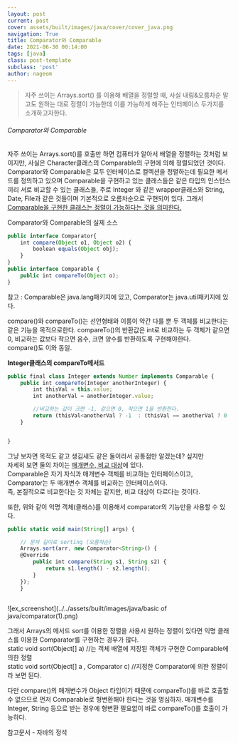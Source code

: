 ```yaml
---
layout: post
current: post
cover: assets/built/images/java/cover/cover_java.png
navigation: True
title: Comparator와 Comparable
date: 2021-06-30 00:14:00
tags: [java]
class: post-template
subclass: 'post'
author: nageom
---
```

> 자주 쓰이는 Arrays.sort() 를 이용해 배열을 정렬할 때, 사실 내림&오름차순 말고도 원하는 대로
> 정렬이 가능한데 이를 가능하게 해주는 인터페이스 두가지를 소개하고자한다. <br>

<h6> Comparator와 Comparable </h6>
자주 쓰이는 Arrays.sort()를 호출만 하면 컴퓨터가 알아서 배열을 정렬하는 것처럼 보이지만, 사실은 
Character클래스의 Comparable의 구현에 의해 정렬되었던 것이다. 
Comparator와 Comparable은 모두 인터페이스로 컬렉션을 정렬하는데 필요한 메서드를 정의하고 있으며
Comparable을 구현하고 있는 클래스들은 같은 타입의 인스턴스끼리 서로 비교할 수 있는 클래스들, 주로 Integer 와 같은
wrapper클래스와 String, Date, File과 같은 것들이며 기본적으로 오름차순으로 구현되어 있다. 
그래서 <U>Comparable을 구현한 클래스는 정렬이 가능하다는 것을 의미한다. </U> 


Comparator와 Comparable의 실제 소스
~~~javascript
public interface Comparator{
    int compare(Object o1, Object o2) {
        boolean equals(Object obj);
    }
}
public interface Comparable {
    public int compareTo(Object o);
}

~~~
참고 : Comparable은 java.lang패키지에 있고, Comparator는 java.util패키지에 있다. 

compare()와 compareTo()는 선언형태와 이름이 약간 다를 뿐 두 객체를 비교한다는 같은 기능을 목적으로한다. 
compareTo()의 반환값은 int로 비교하는 두 객체가 같으면 0, 비교하는 값보다 작으면 음수, 크면 양수를 반환하도록 구현해야한다.<br> 
compare()도 이와 동일.<br>

**Integer클래스의 compareTo메서드**
~~~javascript
public final class Integer extends Number implements Comparable {
    public int compareTo(Integer anotherInteger) {
        int thisVal = this.value;
        int anotherVal = anotherInteger.value;

        //비교하는 값이 크면 -1, 같으면 0, 작으면 1을 반환한다. 
        return (thisVal<anotherVal ? -1  : (thisVal == anotherVal ? 0 : 1 ));
    }


}
~~~


그냥 보자면 목적도 같고 생김새도 같은 둘이라서 공통점만 알겠는데? 싶지만 <br>
자세히 보면 둘의 차이는 <U>매개변수, 비교 대상</U>에 있다. <br>
Comparable은 자기 자식과 매개변수 객체를 비교하는 인터페이스이고, <br>
Comparator는 두 매개변수 객체를 비교하는 인터페이스이다. <br>
즉, 본질적으로 비교한다는 것 자체는 같지만, 비교 대상이 다르다는 것이다.<br>






또한, 
위와 같이 익명 객체(클래스)를 이용해서 comparator의 기능만을 사용할 수 있다. 

~~~javascript
public static void main(String[] args) {

    // 문자 길이로 sorting (오름차순)
    Arrays.sort(arr, new Comparator<String>() {
    @Override
        public int compare(String s1, String s2) {
            return s1.length() - s2.length();
        }
    });
	}
	
~~~

![ex_screenshot](../../assets/built/images/java/basic of java/comparator(1).png)


그래서 Arrays의 메서드 sort를 이용한 정렬을 사용시 원하는 정렬이 있다면 익명 클래스를 이용한 Comparator를 구현하는 경우가 많다.<br>
static void sort(Object[] a) //는 객체 배열에 저장된 객체가 구현한 Comparable에 의한 정렬<br>
static void sort(Object[] a , Comparator c) //지정한 Comparator에 의한 정렬이라 보면 된다. <br>

다만 compare()의 매개변수가 Object 타입이기 때문에 compareTo()를 바로 호출할 수 없으므로 먼저 Comparable로 형변환해야 한다는 것을 명심하자.
매개변수를 Integer, String 등으로 받는 경우에 형변환 필요없이 바로 compareTo()를 호출이 가능하다.

참고문서 - 자바의 정석 






 
